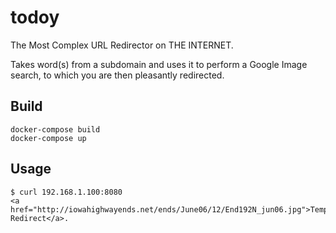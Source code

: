 # todoy
The Most Complex URL Redirector on THE INTERNET.

Takes word(s) from a subdomain and uses it to perform a Google Image search,
to which you are then pleasantly redirected.

## Build

```
docker-compose build
docker-compose up
```

## Usage

```
$ curl 192.168.1.100:8080
<a href="http://iowahighwayends.net/ends/June06/12/End192N_jun06.jpg">Temporary Redirect</a>.
```
